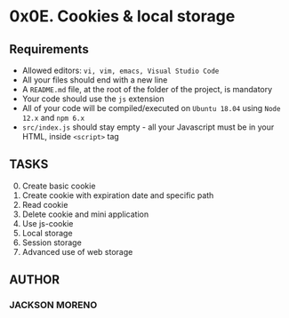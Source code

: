 # 0x0E. Cookies & local storage

## Requirements

+ Allowed editors: `vi, vim, emacs, Visual Studio Code`
+ All your files should end with a new line
+ A `README.md` file, at the root of the folder of the project, is mandatory
+ Your code should use the `js` extension
+ All of your code will be compiled/executed on `Ubuntu 18.04` using `Node 12.x` and `npm 6.x`
+ `src/index.js` should stay empty - all your Javascript must be in your HTML, inside `<script>` tag

## TASKS

0. Create basic cookie
1. Create cookie with expiration date and specific path
2. Read cookie
3. Delete cookie and mini application
4. Use js-cookie
5. Local storage
6. Session storage
7. Advanced use of web storage

## AUTHOR

### JACKSON MORENO
